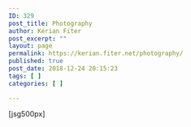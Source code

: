 ```yaml
---
ID: 329
post_title: Photography
author: Kérian Fiter
post_excerpt: ""
layout: page
permalink: https://kerian.fiter.net/photography/
published: true
post_date: 2018-12-24 20:15:23
tags: [ ]
categories: [ ]

---
```

[jsg500px]